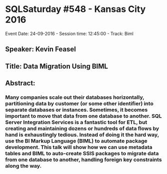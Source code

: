 # SQLSaturday #548 - Kansas City 2016
Event Date: 24-09-2016 - Session time: 12:45:00 - Track: Biml
## Speaker: Kevin Feasel
## Title: Data Migration Using BIML
## Abstract:
### Many companies scale out their databases horizontally, partitioning data by customer (or some other identifier) into separate databases or instances.  Sometimes, it becomes important to move that data from one database to another.  SQL Server Integration Services is a fantastic tool for ETL, but creating and maintaining dozens or hundreds of data flows by hand is exhaustingly tedious.  Instead of doing it the hard way, use the BI Markup Language (BIML) to automate package development.  This talk will show how we can use metadata tables and BIML to auto-create SSIS packages to migrate data from one database to another, handling foreign key constraints along the way.
